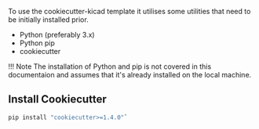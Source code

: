 To use the cookiecutter-kicad template it utilises some utilities that need to be initially installed prior.

* Python (preferably 3.x)
* Python pip
* cookiecutter

!!! Note
    The installation of Python and pip is not covered in this documentaion and assumes that it's already installed on the local machine.

## Install Cookiecutter

``` bash
pip install "cookiecutter>=1.4.0"`
```
